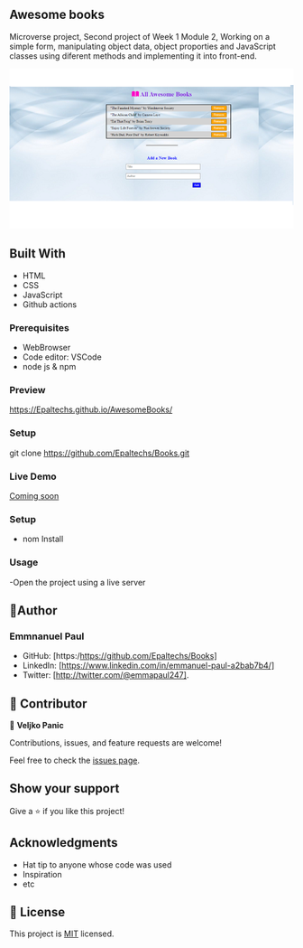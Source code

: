 ## Awesome books
Microverse project, Second project of Week 1 Module 2,
Working on a simple form, manipulating object data, object proporties and JavaScript classes using diferent methods and implementing it into front-end.

![screenshot](Library.png)

## Built With

- HTML
- CSS
- JavaScript
- Github actions

### Prerequisites

- WebBrowser
- Code editor: VSCode
- node js & npm

### Preview

https://Epaltechs.github.io/AwesomeBooks/

### Setup

git clone https://github.com/Epaltechs/Books.git


### Live Demo

[Coming soon](#)

### Setup

- nom Install

### Usage

-Open the project using a live server

## 👤Author
### Emmnanuel Paul
- GitHub: [https:/https://github.com/Epaltechs/Books]
- LinkedIn: [https://www.linkedin.com/in/emmanuel-paul-a2bab7b4/]
- Twitter: [http://twitter.com/@emmapaul247].


## 🤝 Contributor
👤 **Veljko Panic**

Contributions, issues, and feature requests are welcome!

Feel free to check the [issues page](https://github.com/Epaltechs/Books/issues).

## Show your support

Give a ⭐️ if you like this project!

## Acknowledgments

- Hat tip to anyone whose code was used
- Inspiration
- etc

## 📝 License

This project is [MIT](./MIT.md) licensed.
